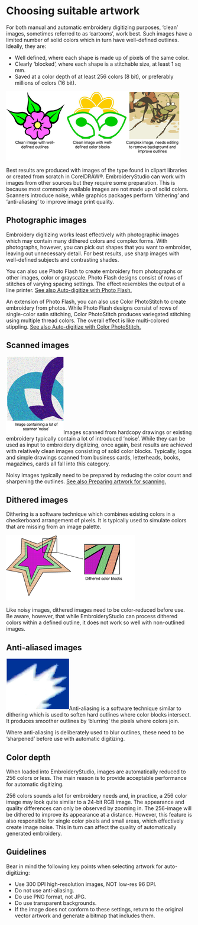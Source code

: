 # Choosing suitable artwork

For both manual and automatic embroidery digitizing purposes, ‘clean’ images, sometimes referred to as ‘cartoons’, work best. Such images have a limited number of solid colors which in turn have well-defined outlines. Ideally, they are:

- Well defined, where each shape is made up of pixels of the same color.
- Clearly ‘blocked’, where each shape is a stitchable size, at least 1 sq mm.
- Saved at a color depth of at least 256 colors (8 bit), or preferably millions of colors (16 bit).

![bitmaps00004.png](assets/bitmaps00004.png)

Best results are produced with images of the type found in clipart libraries or created from scratch in CorelDRAW®. EmbroideryStudio can work with images from other sources but they require some preparation. This is because most commonly available images are not made up of solid colors. Scanners introduce noise, while graphics packages perform ‘dithering’ and ‘anti-aliasing’ to improve image print quality.

## Photographic images

Embroidery digitizing works least effectively with photographic images which may contain many dithered colors and complex forms. With photographs, however, you can pick out shapes that you want to embroider, leaving out unnecessary detail. For best results, use sharp images with well-defined subjects and contrasting shades.

You can also use Photo Flash to create embroidery from photographs or other images, color or grayscale. Photo Flash designs consist of rows of stitches of varying spacing settings. The effect resembles the output of a line printer. [See also Auto-digitize with Photo Flash.](../automatic/Auto-digitize_with_Photo_Flash)

An extension of Photo Flash, you can also use Color PhotoStitch to create embroidery from photos. While Photo Flash designs consist of rows of single-color satin stitching, Color PhotoStitch produces variegated stitching using multiple thread colors. The overall effect is like multi-colored stippling. [See also Auto-digitize with Color PhotoStitch.](../automatic/Auto-digitize_with_Color_PhotoStitch)

## Scanned images

![Noisy0.png](assets/Noisy0.png)Images scanned from hardcopy drawings or existing embroidery typically contain a lot of introduced ‘noise’. While they can be used as input to embroidery digitizing, once again, best results are achieved with relatively clean images consisting of solid color blocks. Typically, logos and simple drawings scanned from business cards, letterheads, books, magazines, cards all fall into this category.

Noisy images typically need to be prepared by reducing the color count and sharpening the outlines. [See also Preparing artwork for scanning.](Preparing_artwork_for_scanning)

## Dithered images

Dithering is a software technique which combines existing colors in a checkerboard arrangement of pixels. It is typically used to simulate colors that are missing from an image palette.

![bitmaps00009.png](assets/bitmaps00009.png)

Like noisy images, dithered images need to be color-reduced before use. Be aware, however, that while EmbroideryStudio can process dithered colors within a defined outline, it does not work so well with non-outlined images.

## Anti-aliased images

![bitmaps00012.png](assets/bitmaps00012.png)Anti-aliasing is a software technique similar to dithering which is used to soften hard outlines where color blocks intersect. It produces smoother outlines by ‘blurring’ the pixels where colors join.

Where anti-aliasing is deliberately used to blur outlines, these need to be ‘sharpened’ before use with automatic digitizing.

## Color depth

When loaded into EmbroideryStudio, images are automatically reduced to 256 colors or less. The main reason is to provide acceptable performance for automatic digitizing.

256 colors sounds a lot for embroidery needs and, in practice, a 256 color image may look quite similar to a 24-bit RGB image. The appearance and quality differences can only be observed by zooming in. The 256-image will be dithered to improve its appearance at a distance. However, this feature is also responsible for single color pixels and small areas, which effectively create image noise. This in turn can affect the quality of automatically generated embroidery.

## Guidelines

Bear in mind the following key points when selecting artwork for auto-digitizing:

- Use 300 DPI high-resolution images, NOT low-res 96 DPI.
- Do not use anti-aliasing.
- Do use PNG format, not JPG.
- Do use transparent backgrounds.
- If the image does not conform to these settings, return to the original vector artwork and generate a bitmap that includes them.
